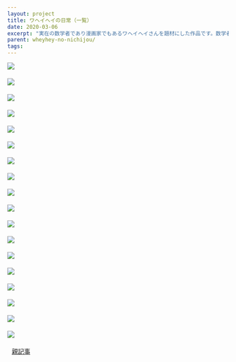 ```yaml
---
layout: project
title: ワヘイヘイの日常（一覧）
date: 2020-03-06
excerpt: "実在の数学者であり漫画家でもあるワヘイヘイさんを題材にした作品です。数学者の日常を描きました。"
parent: wheyhey-no-nichijou/
tags: 
---
```


<div style=”background-color:black">
<div>
  <img src="{{ site.img }}/waheyhey-no-nichijou/1.png">
</div>
<div style="padding : 10px">
  
</div>
<div>
  <img src="{{ site.img }}/waheyhey-no-nichijou/2.png">
</div>
<div style="padding : 10px">
  
</div>
<div>
  <img src="{{ site.img }}/waheyhey-no-nichijou/3.png">
</div>
<div style="padding : 10px">
  
</div>
<div>
  <img src="{{ site.img }}/waheyhey-no-nichijou/4.png">
</div>
<div style="padding : 10px">
  
</div>
<div>
  <img src="{{ site.img }}/waheyhey-no-nichijou/5.png">
</div>
<div style="padding : 10px">
  
</div>
<div>
  <img src="{{ site.img }}/waheyhey-no-nichijou/6.png">
</div>
<div style="padding : 10px">
  
</div>
<div>
  <img src="{{ site.img }}/waheyhey-no-nichijou/7.png">
</div>
<div style="padding : 10px">
  
</div>
<div>
  <img src="{{ site.img }}/waheyhey-no-nichijou/8.png">
</div>
<div style="padding : 10px">
  
</div>
<div>
  <img src="{{ site.img }}/waheyhey-no-nichijou/9.png">
</div>
<div style="padding : 10px">
  
</div>
<div>
  <img src="{{ site.img }}/waheyhey-no-nichijou/10.png">
</div>
<div style="padding : 10px">
  
</div>
<div>
  <img src="{{ site.img }}/waheyhey-no-nichijou/11.png">
</div>
<div style="padding : 10px">
  
</div>
<div>
  <img src="{{ site.img }}/waheyhey-no-nichijou/12.png">
</div>
<div style="padding : 10px">
  
</div>
<div>
  <img src="{{ site.img }}/waheyhey-no-nichijou/13.png">
</div>
<div style="padding : 10px">
  
</div>
<div>
  <img src="{{ site.img }}/waheyhey-no-nichijou/14.png">
</div>
<div style="padding : 10px">
  
</div>
<div>
  <img src="{{ site.img }}/waheyhey-no-nichijou/15.png">
</div>
<div style="padding : 10px">
  
</div>
<div>
  <img src="{{ site.img }}/waheyhey-no-nichijou/16.png">
</div>
<div style="padding : 10px">
  
</div>
<div>
  <img src="{{ site.img }}/waheyhey-no-nichijou/17.png">
</div>
<div style="padding : 10px">
  
</div>
<div>
  <img src="{{ site.img }}/waheyhey-no-nichijou/18.png">
</div>
<div style="padding : 10px">
  
</div>
<div>
    <span style="padding : 10px" class="center">
        <a class="btn zoombtn" href="{{ site.url }}/{{ page.parent }}">
            親記事
        </a>
    </span>
</div>
</div>
